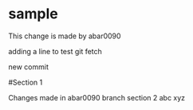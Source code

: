 # sample


This change is made by abar0090

adding a line to test git fetch

new commit

#Section 1

Changes made in abar0090 branch
section 2
abc
xyz